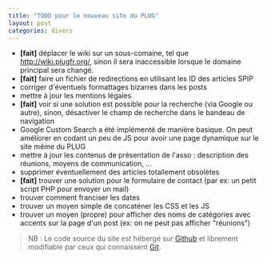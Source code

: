 ```yaml
---
title: "TODO pour le nouveau site du PLUG"
layout: post
categories: divers
---
```


* **\[fait\]** déplacer le wiki sur un sous-comaine, tel que http://wiki.plugfr.org/, sinon il sera inaccessible lorsque le domaine principal sera changé.
* **\[fait\]** faire un fichier de redirections en utilisant les ID des articles SPIP
* corriger d'éventuels formattages bizarres dans les posts
* mettre à jour les mentions légales
* **\[fait\]** voir si une solution est possible pour la recherche (via Google ou autre), sinon, désactiver le champ de recherche dans le bandeau de navigation
* Google Custom Search a été implémenté de manière basique. On peut améliorer en codant un peu de JS pour avoir une page dynamique sur le site même du PLUG
* mettre à jour les contenus de présentation de l'asso : description des réunions, moyens de communication, …
* supprimer éventuellement des articles totallement obsolètes
* **\[fait\]** trouver une solution pour le formulaire de contact (par ex: un petit script PHP pour envoyer un mail)
* trouver comment franciser les dates
* trouver un moyen simple de concaténer les CSS et les JS
* trouver un moyen (propre) pour afficher des noms de catégories avec accents sur la page d'un post (ex: on ne peut pas afficher "réunions")

> NB : Le code source du site est hébergé sur [Github](http://github.com/plug/plugfr.org/) et librement modifiable par ceux qui connaissent [Git](http://git-scm.com/).